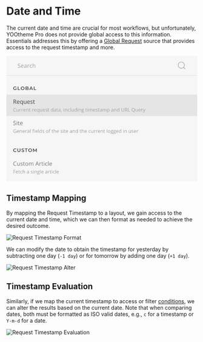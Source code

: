 # Date and Time

The current date and time are crucial for most workflows, but unfortunately, YOOtheme Pro does not provide global access to this information. Essentials addresses this by offering a [Global Request](./addons/dynamic/sources/request) source that provides access to the request timestamp and more.

![Global Request Source](./addons/dynamic/sources/assets/request-source.webp)

## Timestamp Mapping

By mapping the Request Timestamp to a layout, we gain access to the current date and time, which we can then format as needed to achieve the desired outcome.

![Request Timestamp Format](./assets/datetime/request-timestamp-format.webp)

We can modify the date to obtain the timestamp for yesterday by subtracting one day (`-1 day`) or for tomorrow by adding one day (`+1 day`).

![Request Timestamp Alter](./assets/datetime/request-timestamp-alter.webp)

## Timestamp Evaluation

Similarly, if we map the current timestamp to access or filter [conditions](./conditions), we can alter the results based on the current date. Note that when comparing dates, both must be formatted as ISO valid dates, e.g., `c` for a timestamp or `Y-m-d` for a date.

![Request Timestamp Evaluation](./assets/datetime/request-timestamp-evaluation.webp)
